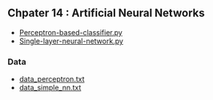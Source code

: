 ## Chpater 14 : Artificial Neural Networks
* [Perceptron-based-classifier.py](ML/Perceptron-based-classifier.py)
* [Single-layer-neural-network.py](ML/Single-layer-neural-network.py)

### Data
* [data_perceptron.txt](ML/data/data_perceptron.txt)
* [data_simple_nn.txt](ML/data/data_simple_nn.txt)
